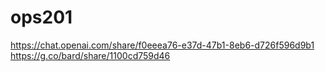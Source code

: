 # ops201
https://chat.openai.com/share/f0eeea76-e37d-47b1-8eb6-d726f596d9b1
https://g.co/bard/share/1100cd759d46

